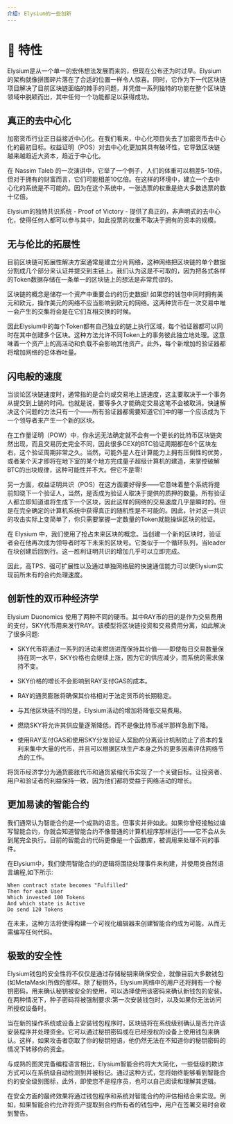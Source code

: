 ```yaml
---
介绍: Elysium的一些创新
---
```


# 🌟 特性

Elysium是从一个单一的宏伟想法发展而来的，但现在公布还为时过早。Elysium的架构就像拼图碎片落在了合适的位置一样令人惊喜。同时，它作为下一代区块链项目解决了目前区块链面临的棘手的问题，并凭借一系列独特的功能在整个区块链领域中脱颖而出，其中任何一个功能都足以获得成功。

## 真正的去中心化

加密货币行业正日益接近中心化。在我们看来，中心化项目失去了加密货币去中心化的最初目标。权益证明（POS）对去中心化更加其具有破坏性，它导致区块链越来越趋近大资本，趋近于中心化。

在 Nassim Taleb 的一次演讲中，它举了一个例子，人们的体重可以相差5-10倍。但对于拥有的财富而言，它们可能相差10亿倍。在这样的环境中，建立一个去中心化的系统是不可能的。因为在这个系统中，一张选票的权重是绝大多数选票的数十亿倍。

Elysium的独特共识系统 - Proof of Victory - 提供了真正的，非声明式的去中心化，使得任何人都可以参与其中，如此投票的权重不取决于拥有的资本的规模。

## 无与伦比的拓展性 <a href="#4dc9" id="4dc9"></a>

目前区块链可拓展性解决方案通常是建立分片网络，这种网络把区块链的单个数据分割成几个部分来认证并提交到主链上。我们认为这是不可取的，因为把各式各样的Token数据存储在一条单一的区块链上的想法是非常荒谬的。

区块链的概念是储存一个资产中重要合约的历史数据! 如果您的钱包中同时拥有美元和欧元，操作美元的网络不应当影响到欧元的网络。这两种货币在一次交易中唯一会产生的交集将会是在它们互相交换的时候。

因此Elysium中的每个Token都有自己独立的链上执行区域，每个验证器都可以同时在其中创建多个区块。这种方法允许不同Token上的事务彼此独立地处理。这意味着一个资产上的高活动和负载不会影响其他资产。此外，每个新增加的验证器都将增加网络的总体吞吐量。
## 闪电般的速度

当谈论区块链速度时，通常指的是合约或交易地上链速度，这主要取决于一个事务从提交到上链的时间。也就是说，要等多久才能确定交易这笔不会被取消。快速解决这个问题的方法只有一个——所有验证器都需要知道它们中的哪一个应该成为下一个领导者来产生一个新的区块。

在工作量证明（POW）中，你永远无法确定就不会有一个更长的比特币区块链突然出现，而且交易历史完全不同，因此很多CEX的BTC验证周期都在6个区块左右，这个验证周期非常之久。当然，可能外星人在计算能力上拥有压倒性的优势，或者某个天才即将在地下室的某个地方完成量子超级计算机的建造，来掌控破解BTC的出块规律，这种可能性并不大。但它不是零!

另一方面，权益证明共识（POS）在这方面要好得多——它意味着整个系统将提前知晓下一个验证人，当然，是否成为验证人取决于提供的质押的数量。所有验证人都立即知道谁将生成下一个区块，因此这样的网络的交易速度几乎是瞬时的。但是在完全确定的计算机系统中获得真正的随机性是不可能的。因此，针对这一共识的攻击实际上变简单了，你只需要掌握一定数量的Token就能操纵区块的验证。

在 Elysium 中，我们使用了抢占未来区块的概念。当创建一个新的区块时，验证者会在他再次成为领导者时写下未来的区块号。它类似于一个循环队列，当leader在块创建后回到行。这一胜利证明共识的增加几乎可以立即完成。

因此，高TPS、强可扩展性以及通过单独网络层的快速通信能力可以使Elysium实现前所未有的合约处理速度。

## 创新性的双币种经济学

Elysium Duonomics 使用了两种不同的硬币。其中RAY币的目的是作为交易费用的支付，SKY代币用来发行RAY。该模型将区块链投资和交易费用分离，如此解决了很多问题:

* SKY代币将通过一系列的活动来燃烧进而保持其价值——即使每日交易数量保持在同一水平，SKY价格也会继续上涨，因为它的供应减少，而系统的需求保持不变。

* SKY价格的增长不会影响到RAY支付GAS的成本。

* RAY的通货膨胀将确保其价格相对于法定货币的长期稳定。

* 与其他区块链不同的是，Elysium活动的增加将降低交易费用。

* 燃烧SKY将允许其供应量逐渐降低，而不是像比特币减半那样急剧下降。

* 使用RAY支付GAS和使用SKY分发验证人奖励的分离设计机制防止了资本的复利来集中大量的代币，并且可以根据区块生产本身之外的更多因素评估网络节点的工作。

将货币经济学分为通货膨胀代币和通货紧缩代币实现了一个关键目标。让投资者、用户和验证者的利益保持一致，因为他们都将受益于网络活动的增长。

## 更加易读的智能合约

我们通常认为智能合约是一个成熟的语言。但事实并非如此。如果你曾经接触过编写智能合约，你就会知道智能合约不像普通的计算机程序那样运行——它不会从头到尾完全执行。目前的智能合约代码更像是一个函数库，被调用来处理不同的事件。

在Elysium中，我们使用智能合约的逻辑将围绕处理事件来构建，并使用类自然语言编程,如下所示:

```
When contract state becomes "Fulfilled"
Then for each User
Which invested 100 Tokens
And which state is Active
Do send 120 Tokens
```

在未来，这种方法将使得构建一个可视化编辑器来创建智能合约成为可能，从而无需编写任何代码。

## 极致的安全性

Elysium钱包的安全性将不仅仅是通过存储秘钥来确保安全，就像目前大多数钱包(如MetaMask)所做的那样。除了秘钥外，Elysium网络中的用户还将拥有一个秘钥密码，用来确认秘钥被安全的使用，可以选择使用该密码来确认新钱包的安装。在两种情况下，种子密码将被强制要求:第一次安装钱包时，以及如果你无法访问所授权设备时。

当在新的操作系统或设备上安装钱包程序时，区块链将在系统级别确认是否允许该安装程序并处理资金。它可以通过秘钥密码或在已经授权的设备上使用钱包来确认。这样，如果攻击者窃取了你的秘钥短语，他仍然无法在不知道你的秘钥密码的情况下转移你的资金。

与成熟的图灵完备编程语言相比，Elysium智能合约将大大简化，一些低级的欺诈方式可以在系统级自动检测到并被标记。通过这种方式，您将始终能够看到智能合约的安全级别图标，此外，即使您不是程序员，也可以自己阅读和理解其逻辑。

在安全方面的最终效果将通过钱包程序和系统对智能合约的评估相结合来实现。例如，如果智能合约允许将资产提取到合约所有者的钱包中，用户在签署交易时会收到警告。